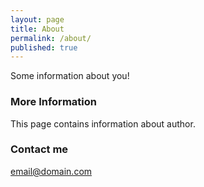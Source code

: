 ```yaml
---
layout: page
title: About
permalink: /about/
published: true
---
```


Some information about you!

### More Information
This page contains information about author.

### Contact me

[email@domain.com](mailto:email@domain.com)
